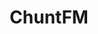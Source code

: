 ---
title: "ChuntFM"
logo: none
stream_url:
- ['ch1', https://fm.chunt.org/stream, online]
- ['ch2', https://fm.chunt.org/stream2, online]
description: ""
url: ""
location: ""
play_time: ""
recommended: ["chuntoo"]
---